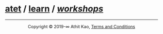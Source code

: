 ﻿# [atet](https://github.com/atet) / [learn](https://github.com/atet/learn/blob/master/README.md#atet--learn) / [**_workshops_**](https://github.com/atet/learn/workshops)

--------------------------------------------------------------------------------------------------

<p align="center">Copyright © 2019-∞ Athit Kao, <a href="http://www.athitkao.com/tos.html" target="_blank">Terms and Conditions</a></p>